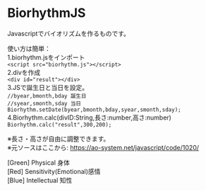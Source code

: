 # BiorhythmJS
Javascriptでバイオリズムを作るものです。

使い方は簡単：  
1.biorhythm.jsをインポート  
    `<script src="biorhythm.js"></script>`  
2.divを作成  
    `<div id="result"></div>`  
3.JSで誕生日と当日を設定。  
    `//byear,bmonth,bday 誕生日`  
    `//syear,smonth,sday 当日`  
    `Biorhythm.setDate(byear,bmonth,bday,syear,smonth,sday);`  
4.Biorhythm.calc(divID:String,長さ:number,高さ:number)  
    `Biorhythm.calc("result",300,200);`  


※長さ・高さが自由に調整できます。  
※元ソースはここから: https://ao-system.net/javascript/code/1020/  


[Green] Physical 身体  
[Red] Sensitivity(Emotional)感情  
[Blue] Intellectual 知性  

